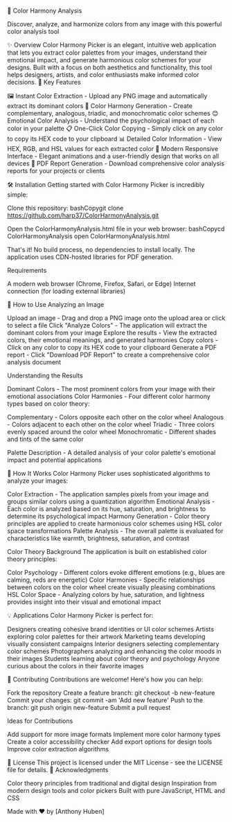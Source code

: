 🎨 Color Harmony Analysis

Discover, analyze, and harmonize colors from any image with this powerful color analysis tool

✨ Overview
Color Harmony Picker is an elegant, intuitive web application that lets you extract color palettes from your images, understand their emotional impact, and generate harmonious color schemes for your designs. Built with a focus on both aesthetics and functionality, this tool helps designers, artists, and color enthusiasts make informed color decisions.
🚀 Key Features

🖼️ Instant Color Extraction - Upload any PNG image and automatically extract its dominant colors
🌈 Color Harmony Generation - Create complementary, analogous, triadic, and monochromatic color schemes
😊 Emotional Color Analysis - Understand the psychological impact of each color in your palette
📋 One-Click Color Copying - Simply click on any color to copy its HEX code to your clipboard
📊 Detailed Color Information - View HEX, RGB, and HSL values for each extracted color
📱 Modern Responsive Interface - Elegant animations and a user-friendly design that works on all devices
📄 PDF Report Generation - Download comprehensive color analysis reports for your projects or clients

🛠️ Installation
Getting started with Color Harmony Picker is incredibly simple:

Clone this repository:
bashCopygit clone https://github.com/harp37/ColorHarmonyAnalysis.git

Open the ColorHarmonyAnalysis.html file in your web browser:
bashCopycd ColorHarmonyAnalysis
open ColorHarmonyAnalysis.html

That's it! No build process, no dependencies to install locally. The application uses CDN-hosted libraries for PDF generation.

Requirements

A modern web browser (Chrome, Firefox, Safari, or Edge)
Internet connection (for loading external libraries)

📖 How to Use
Analyzing an Image

Upload an image - Drag and drop a PNG image onto the upload area or click to select a file
Click "Analyze Colors" - The application will extract the dominant colors from your image
Explore the results - View the extracted colors, their emotional meanings, and generated harmonies
Copy colors - Click on any color to copy its HEX code to your clipboard
Generate a PDF report - Click "Download PDF Report" to create a comprehensive color analysis document

Understanding the Results

Dominant Colors - The most prominent colors from your image with their emotional associations
Color Harmonies - Four different color harmony types based on color theory:

Complementary - Colors opposite each other on the color wheel
Analogous - Colors adjacent to each other on the color wheel
Triadic - Three colors evenly spaced around the color wheel
Monochromatic - Different shades and tints of the same color


Palette Description - A detailed analysis of your color palette's emotional impact and potential applications

🧠 How It Works
Color Harmony Picker uses sophisticated algorithms to analyze your images:

Color Extraction - The application samples pixels from your image and groups similar colors using a quantization algorithm
Emotional Analysis - Each color is analyzed based on its hue, saturation, and brightness to determine its psychological impact
Harmony Generation - Color theory principles are applied to create harmonious color schemes using HSL color space transformations
Palette Analysis - The overall palette is evaluated for characteristics like warmth, brightness, saturation, and contrast

Color Theory Background
The application is built on established color theory principles:

Color Psychology - Different colors evoke different emotions (e.g., blues are calming, reds are energetic)
Color Harmonies - Specific relationships between colors on the color wheel create visually pleasing combinations
HSL Color Space - Analyzing colors by hue, saturation, and lightness provides insight into their visual and emotional impact

💡 Applications
Color Harmony Picker is perfect for:

Designers creating cohesive brand identities or UI color schemes
Artists exploring color palettes for their artwork
Marketing teams developing visually consistent campaigns
Interior designers selecting complementary color schemes
Photographers analyzing and enhancing the color moods in their images
Students learning about color theory and psychology
Anyone curious about the colors in their favorite images

🤝 Contributing
Contributions are welcome! Here's how you can help:

Fork the repository
Create a feature branch: git checkout -b new-feature
Commit your changes: git commit -am 'Add new feature'
Push to the branch: git push origin new-feature
Submit a pull request

Ideas for Contributions

Add support for more image formats
Implement more color harmony types
Create a color accessibility checker
Add export options for design tools
Improve color extraction algorithms

📜 License
This project is licensed under the MIT License - see the LICENSE file for details.
🎉 Acknowledgments

Color theory principles from traditional and digital design
Inspiration from modern design tools and color pickers
Built with pure JavaScript, HTML and CSS


Made with ❤️ by [Anthony Huben]
